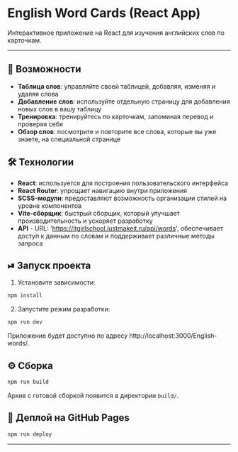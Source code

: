 # English Word Cards (React App)

Интерактивное приложение на React для изучения английских слов по карточкам.

---

## 🚀 Возможности

 - **Таблица слов**: управляйте своей таблицей, добавляя, изменяя и удаляя слова
 - **Добавление слов**: используйте отдельную страницу для добавления новых слов в вашу таблицу
 - **Тренировка**: тренируйтесь по карточкам, запоминая перевод и проверяя себя
 - **Обзор слов**: посмотрите и повторите все слова, которые вы уже знаете, на специальной странице

## 🛠 Технологии

- **React**: используется для построения пользовательского интерфейса
- **React Router**: упрощает навигацию внутри приложения
- **SCSS-модули**: предоставляют возможность организации стилей на уровне компонентов
- **Vite-сборщик**: быстрый сборщик, который улучшает производительность и ускоряет разработку
- **API** - URL: 'https://itgirlschool.justmakeit.ru/api/words', обеспечивает доступ к данным по словам и поддерживает различные методы запроса

## ⏯ Запуск проекта

1. Установите зависимости:

```bash
npm install
```

2. Запустите режим разработки:

```bash
npm run dev 
```

Приложение будет доступно по адресу http://localhost:3000/English-words/.

## ⚙️ Сборка

```bash
npm run build
```

Архив с готовой сборкой появится в директории `build/`.

## 🚢 Деплой на GitHub Pages

```bash
npm run deploy
```

---
